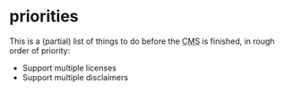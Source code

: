 <!-- SPDX-License-Identifier: CC0-1.0 -->
<!-- markdownlint-disable MD033 -->
# priorities

This is a (partial) list of things to do before the <abbr title="content management system">CMS</abbr> is finished, in rough order of priority:

* Support multiple licenses
* Support multiple disclaimers
